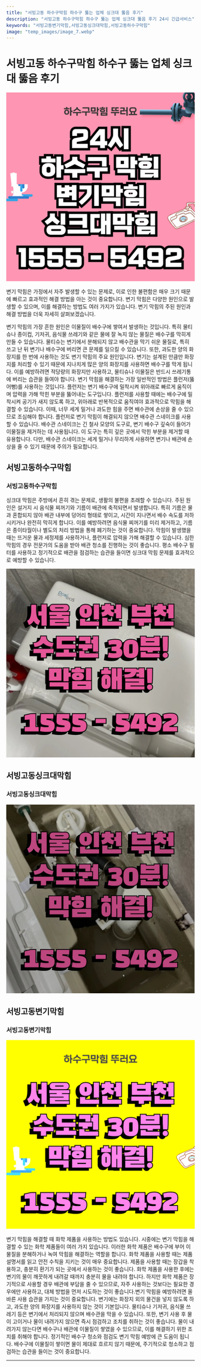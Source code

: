 ```yaml
---
title: "서빙고동 하수구막힘 하수구 뚫는 업체 싱크대 뚫음 후기"
description: "서빙고동 하수구막힘 하수구 뚫는 업체 싱크대 뚫음 후기 24시 긴급서비스"
keywords: "서빙고동변기막힘,서빙고동싱크대막힘,서빙고동하수구막힘"
image: "temp_images/image_7.webp"
---
```


# 서빙고동 하수구막힘 하수구 뚫는 업체 싱크대 뚫음 후기

![서빙고동하수구막힘](temp_images/image_0.webp) 

변기 막힘은 가정에서 자주 발생할 수 있는 문제로, 이로 인한 불편함은 매우 크기 때문에 빠르고 효과적인 해결 방법을 아는 것이 중요합니다. 변기 막힘은 다양한 원인으로 발생할 수 있으며, 이를 해결하는 방법도 여러 가지가 있습니다. 변기 막힘의 주된 원인과 해결 방법을 더욱 자세히 살펴보겠습니다.

변기 막힘의 가장 흔한 원인은 이물질이 배수구에 쌓여서 발생하는 것입니다. 특히 물티슈나 종이컵, 기저귀, 음식물 쓰레기와 같은 물에 잘 녹지 않는 물질은 배수구를 막히게 만들 수 있습니다. 물티슈는 변기에서 분해되지 않고 배수관을 막기 쉬운 물질로, 특히 쓰고 난 뒤 변기나 배수구에 버리면 큰 문제를 일으킬 수 있습니다. 또한, 과도한 양의 화장지를 한 번에 사용하는 것도 변기 막힘의 주요 원인입니다. 변기는 설계된 만큼만 화장지를 처리할 수 있기 때문에 지나치게 많은 양의 화장지를 사용하면 배수구를 막게 됩니다. 이를 예방하려면 적당량의 화장지만 사용하고, 물티슈나 이물질은 반드시 쓰레기통에 버리는 습관을 들여야 합니다.
변기 막힘을 해결하는 가장 일반적인 방법은 플런저(뚫어뻥)를 사용하는 것입니다. 플런저는 변기 배수구에 밀착시켜 위아래로 빠르게 움직이며 압력을 가해 막힌 부분을 뚫어내는 도구입니다. 플런저를 사용할 때에는 배수구에 밀착시켜 공기가 새지 않도록 하고, 위아래로 반복적으로 움직여야 효과적으로 막힘을 해결할 수 있습니다. 이때, 너무 세게 밀거나 과도한 힘을 주면 배수관에 손상을 줄 수 있으므로 조심해야 합니다. 플런저로 변기 막힘이 해결되지 않으면 배수관 스네이크를 사용할 수 있습니다. 배수관 스네이크는 긴 철사 모양의 도구로, 변기 배수구 깊숙이 들어가 이물질을 제거하는 데 사용됩니다. 이 도구는 특히 깊은 곳에서 막힌 부분을 제거할 때 유용합니다. 다만, 배수관 스네이크는 세게 밀거나 무리하게 사용하면 변기나 배관에 손상을 줄 수 있기 때문에 주의가 필요합니다.


## 서빙고동하수구막힘

### 서빙고동하수구막힘

싱크대 막힘은 주방에서 흔히 겪는 문제로, 생활의 불편을 초래할 수 있습니다. 주된 원인은 설거지 시 음식물 찌꺼기와 기름이 배관에 축적되면서 발생합니다. 특히 기름은 물과 혼합되지 않아 배관 내부에 덩어리 형태로 쌓이고, 시간이 지나면서 배수 속도를 저하시키거나 완전히 막히게 합니다. 이를 예방하려면 음식물 찌꺼기를 미리 제거하고, 기름은 종이타월이나 별도의 처리 방법을 통해 폐기하는 것이 중요합니다. 막힘이 발생했을 때는 뜨거운 물과 세정제를 사용하거나, 플런저로 압력을 가해 해결할 수 있습니다. 심한 막힘의 경우 전문가의 도움을 받아 배관 청소를 진행하는 것이 좋습니다. 평소 배수구 필터를 사용하고 정기적으로 배관을 점검하는 습관을 들이면 싱크대 막힘 문제를 효과적으로 예방할 수 있습니다.

![서빙고동하수구막힘](temp_images/image_2.webp) 



## 서빙고동싱크대막힘

### 서빙고동싱크대막힘

![서빙고동싱크대막힘](temp_images/image_4.webp) 



## 서빙고동변기막힘

### 서빙고동변기막힘

![서빙고동변기막힘](temp_images/image_1.webp) 

  변기 막힘을 해결할 때 화학 제품을 사용하는 방법도 있습니다. 시중에는 변기 막힘을 해결할 수 있는 화학 제품들이 여러 가지 있습니다. 이러한 화학 제품은 배수구에 부어 이물질을 분해하거나 녹여 막힘을 해결하는 역할을 합니다. 화학 제품을 사용할 때는 제품 설명서를 읽고 안전 수칙을 지키는 것이 매우 중요합니다. 제품을 사용할 때는 장갑을 착용하고, 충분히 환기가 되는 곳에서 사용하는 것이 좋습니다. 화학 제품을 사용한 후에는 변기의 물이 깨끗하게 내려갈 때까지 충분히 물을 내려야 합니다. 하지만 화학 제품은 장기적으로 사용할 경우 배관에 부담을 줄 수 있으므로, 자주 사용하는 것보다는 필요한 경우에만 사용하고, 대체 방법을 먼저 시도하는 것이 좋습니다.변기 막힘을 예방하려면 올바른 사용 습관을 가지는 것이 중요합니다. 변기에는 화장지 외의 물건을 넣지 않도록 하고, 과도한 양의 화장지를 사용하지 않는 것이 기본입니다. 물티슈나 기저귀, 음식물 쓰레기 등은 변기에서 처리되지 않으며 배수관을 막을 수 있습니다. 또한, 변기 사용 후 물이 고이거나 물이 내려가지 않으면 즉시 점검하고 조치를 취하는 것이 좋습니다. 물이 내려가지 않는다면 배수구나 배관에 이물질이 쌓였을 수 있으므로, 이를 해결하기 위한 조치를 취해야 합니다. 정기적인 배수구 청소와 점검도 변기 막힘 예방에 큰 도움이 됩니다. 배수구에 이물질이 쌓이면 물이 제대로 흐르지 않기 때문에, 주기적으로 청소하고 점검하는 습관을 들이는 것이 중요합니다.

---


